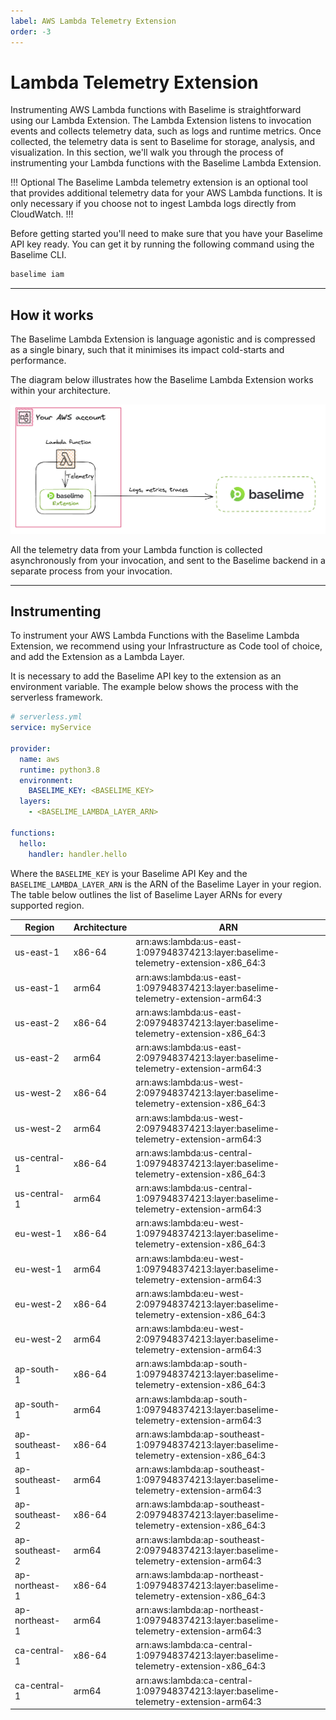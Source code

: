 ```yaml
---
label: AWS Lambda Telemetry Extension
order: -3
---
```


# Lambda Telemetry Extension

Instrumenting AWS Lambda functions with Baselime is straightforward using our
Lambda Extension. The Lambda Extension listens to invocation events and collects
telemetry data, such as logs and runtime metrics. Once collected, the telemetry
data is sent to Baselime for storage, analysis, and visualization. In this
section, we'll walk you through the process of instrumenting your Lambda
functions with the Baselime Lambda Extension.

!!! Optional
The Baselime Lambda telemetry extension is an optional tool that provides additional telemetry data for your AWS Lambda functions. It is only necessary if you choose not to ingest Lambda logs directly from CloudWatch.
!!!

Before getting started you'll need to make sure that you have your Baselime API
key ready. You can get it by running the following command using the Baselime
CLI.

```bash # :icon-terminal: terminal
baselime iam
```

---

## How it works

The Baselime Lambda Extension is language agonistic and is compressed as a
single binary, such that it minimises its impact cold-starts and performance.

The diagram below illustrates how the Baselime Lambda Extension works within
your architecture.

![Usingt the Baselime Lambda Extension](../assets/images/illustrations/sending-data/lambda-extension.png)

All the telemetry data from your Lambda function is collected asynchronously
from your invocation, and sent to the Baselime backend in a separate process
from your invocation.

---

## Instrumenting

To instrument your AWS Lambda Functions with the Baselime Lambda Extension, we
recommend using your Infrastructure as Code tool of choice, and add the
Extension as a Lambda Layer.

It is necessary to add the Baselime API key to the extension as an environment
variable. The example below shows the process with the serverless framework.

```yaml #
# serverless.yml
service: myService
 
provider:
  name: aws
  runtime: python3.8
  environment:
    BASELIME_KEY: <BASELIME_KEY>
  layers:
    - <BASELIME_LAMBDA_LAYER_ARN>
 
functions:
  hello:
    handler: handler.hello
```

Where the `BASELIME_KEY` is your Baselime API Key and the
`BASELIME_LAMBDA_LAYER_ARN` is the ARN of the Baselime Layer in your region. The
table below outlines the list of Baselime Layer ARNs for every supported region.

| Region         | Architecture | ARN                                                                                    |
| -------------- | ------------ | -------------------------------------------------------------------------------------- |
| us-east-1      | x86-64       | arn:aws:lambda:us-east-1:097948374213:layer:baselime-telemetry-extension-x86_64:3      |
| us-east-1      | arm64        | arn:aws:lambda:us-east-1:097948374213:layer:baselime-telemetry-extension-arm64:3       |
| us-east-2      | x86-64       | arn:aws:lambda:us-east-2:097948374213:layer:baselime-telemetry-extension-x86_64:3      |
| us-east-2      | arm64        | arn:aws:lambda:us-east-2:097948374213:layer:baselime-telemetry-extension-arm64:3       |
| us-west-2      | x86-64       | arn:aws:lambda:us-west-2:097948374213:layer:baselime-telemetry-extension-x86_64:3      |
| us-west-2      | arm64        | arn:aws:lambda:us-west-2:097948374213:layer:baselime-telemetry-extension-arm64:3       |
| us-central-1   | x86-64       | arn:aws:lambda:us-central-1:097948374213:layer:baselime-telemetry-extension-x86_64:3   |
| us-central-1   | arm64        | arn:aws:lambda:us-central-1:097948374213:layer:baselime-telemetry-extension-arm64:3    |
| eu-west-1      | x86-64       | arn:aws:lambda:eu-west-1:097948374213:layer:baselime-telemetry-extension-x86_64:3      |
| eu-west-1      | arm64        | arn:aws:lambda:eu-west-1:097948374213:layer:baselime-telemetry-extension-arm64:3       |
| eu-west-2      | x86-64       | arn:aws:lambda:eu-west-2:097948374213:layer:baselime-telemetry-extension-x86_64:3      |
| eu-west-2      | arm64        | arn:aws:lambda:eu-west-2:097948374213:layer:baselime-telemetry-extension-arm64:3       |
| ap-south-1     | x86-64       | arn:aws:lambda:ap-south-1:097948374213:layer:baselime-telemetry-extension-x86_64:3     |
| ap-south-1     | arm64        | arn:aws:lambda:ap-south-1:097948374213:layer:baselime-telemetry-extension-arm64:3      |
| ap-southeast-1 | x86-64       | arn:aws:lambda:ap-southeast-1:097948374213:layer:baselime-telemetry-extension-x86_64:3 |
| ap-southeast-1 | arm64        | arn:aws:lambda:ap-southeast-1:097948374213:layer:baselime-telemetry-extension-arm64:3  |
| ap-southeast-2 | x86-64       | arn:aws:lambda:ap-southeast-2:097948374213:layer:baselime-telemetry-extension-x86_64:3 |
| ap-southeast-2 | arm64        | arn:aws:lambda:ap-southeast-2:097948374213:layer:baselime-telemetry-extension-arm64:3  |
| ap-northeast-1 | x86-64       | arn:aws:lambda:ap-northeast-1:097948374213:layer:baselime-telemetry-extension-x86_64:3 |
| ap-northeast-1 | arm64        | arn:aws:lambda:ap-northeast-1:097948374213:layer:baselime-telemetry-extension-arm64:3  |
| ca-central-1   | x86-64       | arn:aws:lambda:ca-central-1:097948374213:layer:baselime-telemetry-extension-x86_64:3   |
| ca-central-1   | arm64        | arn:aws:lambda:ca-central-1:097948374213:layer:baselime-telemetry-extension-arm64:3    |
